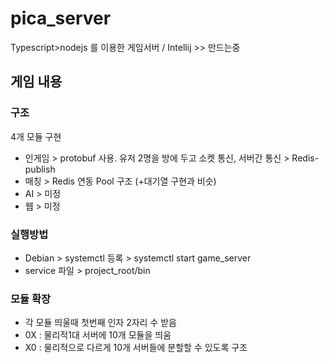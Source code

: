 # pica_server
Typescript>nodejs 를 이용한 게임서버 / Intellij >> 만드는중

## 게임 내용


### 구조
4개 모듈 구현
- 인게임 > protobuf 사용. 유저 2명을 방에 두고 소켓 통신, 서버간 통신 > Redis-publish
- 매칭 > Redis 연동 Pool 구조 (+대기열 구현과 비슷)
- AI > 미정
- 웹 > 미정


### 실행방법
 - Debian > systemctl 등록 > systemctl start game_server
 - service 파일 > project_root/bin
 
### 모듈 확장
 - 각 모듈 띄울때 첫번째 인자 2자리 수 받음 
 - 0X : 물리적1대 서버에 10개 모듈을 띄움 
 - X0 : 물리적으로 다르게 10개 서버들에 분할할 수 있도록 구조
 

